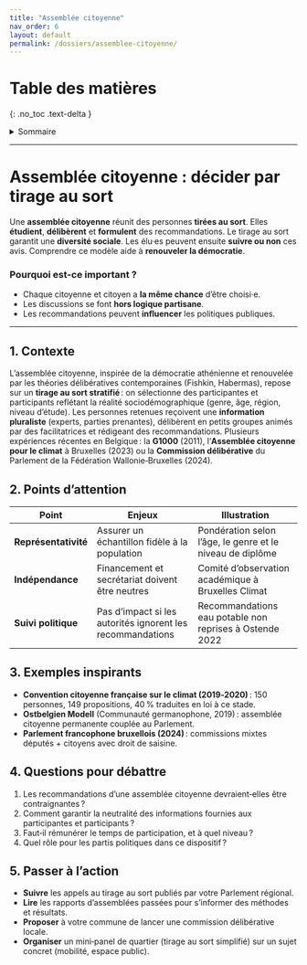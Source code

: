 ```yaml
---
title: "Assemblée citoyenne"
nav_order: 6
layout: default
permalink: /dossiers/assemblee-citoyenne/
---
```


# Table des matières
{: .no_toc .text-delta }

<details markdown="block">
  <summary>Sommaire</summary>
  {: .text-delta }

1. Sommaire
{:toc}
</details> 

---



# Assemblée citoyenne : décider par tirage au sort


Une **assemblée citoyenne** réunit des personnes **tirées au sort**.
Elles **étudient**, **délibèrent** et **formulent** des recommandations.
Le tirage au sort garantit une **diversité sociale**.
Les élu·es peuvent ensuite **suivre ou non** ces avis.
Comprendre ce modèle aide à **renouveler la démocratie**.

### Pourquoi est-ce important ?

* Chaque citoyenne et citoyen a **la même chance** d’être choisi·e.
* Les discussions se font **hors logique partisane**.
* Les recommandations peuvent **influencer** les politiques publiques.


---

## 1. Contexte

L’assemblée citoyenne, inspirée de la démocratie athénienne et renouvelée par les théories délibératives contemporaines (Fishkin, Habermas), repose sur un **tirage au sort stratifié** : on sélectionne des participantes et participants reflétant la réalité sociodémographique (genre, âge, région, niveau d’étude). Les personnes retenues reçoivent une **information pluraliste** (experts, parties prenantes), délibèrent en petits groupes animés par des facilitatrices et rédigeant des recommandations. Plusieurs expériences récentes en Belgique : la **G1000** (2011), l’**Assemblée citoyenne pour le climat** à Bruxelles (2023) ou la **Commission délibérative** du Parlement de la Fédération Wallonie‑Bruxelles (2024).

## 2. Points d’attention

| Point                | Enjeux                                                     | Illustration                                              |
| -------------------- | ---------------------------------------------------------- | --------------------------------------------------------- |
| **Représentativité** | Assurer un échantillon fidèle à la population              | Pondération selon l’âge, le genre et le niveau de diplôme |
| **Indépendance**     | Financement et secrétariat doivent être neutres            | Comité d’observation académique à Bruxelles Climat        |
| **Suivi politique**  | Pas d’impact si les autorités ignorent les recommandations | Recommandations eau potable non reprises à Ostende 2022   |

## 3. Exemples inspirants

* **Convention citoyenne française sur le climat (2019‑2020)** : 150 personnes, 149 propositions, 40 % traduites en loi à ce stade.
* **Ostbelgien Modell** (Communauté germanophone, 2019) : assemblée citoyenne permanente couplée au Parlement.
* **Parlement francophone bruxellois (2024)** : commissions mixtes députés + citoyens avec droit de saisine.

## 4. Questions pour débattre

1. Les recommandations d’une assemblée citoyenne devraient‑elles être contraignantes ?
2. Comment garantir la neutralité des informations fournies aux participantes et participants ?
3. Faut‑il rémunérer le temps de participation, et à quel niveau ?
4. Quel rôle pour les partis politiques dans ce dispositif ?

## 5. Passer à l’action

* **Suivre** les appels au tirage au sort publiés par votre Parlement régional.
* **Lire** les rapports d’assemblées passées pour s’informer des méthodes et résultats.
* **Proposer** à votre commune de lancer une commission délibérative locale.
* **Organiser** un mini‑panel de quartier (tirage au sort simplifié) sur un sujet concret (mobilité, espace public).
